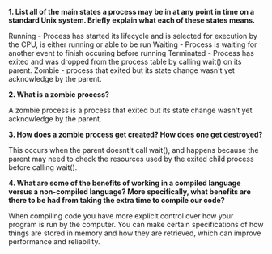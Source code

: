 **1. List all of the main states a process may be in at any point in time on a standard Unix system. Briefly explain what each of these states means.**

Running - Process has started its lifecycle and is selected for execution by the CPU, is either running or able to be run
Waiting - Process is waiting for another event to finish occuring before running
Terminated - Process has exited and was dropped from the process table by calling wait() on its parent.
Zombie - process that exited but its state change wasn't yet acknowledge by the parent. 


**2. What is a zombie process?**

A zombie process is a process that exited but its state change wasn't yet acknowledge by the parent. 


**3. How does a zombie process get created? How does one get destroyed?**

This occurs when the parent doesnt't call wait(), and happens because the parent may need to check the resources used by the exited child process before calling wait().


**4. What are some of the benefits of working in a compiled language versus a non-compiled language? More specifically, what benefits are there to be had from taking the extra time to compile our code?**

When compiling code you have more explicit control over how your program is run by the computer. You can make certain specifications of how things are stored in memory and how they are retrieved, which can improve performance and reliability.